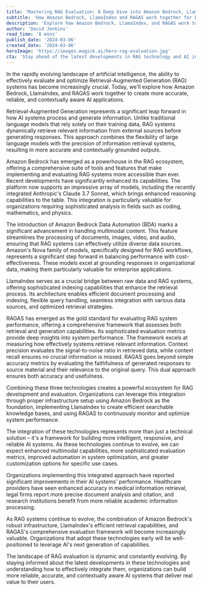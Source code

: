 ```yaml
---
title: 'Mastering RAG Evaluation: A Deep Dive into Amazon Bedrock, LlamaIndex, and RAGAS Integration'
subtitle: 'How Amazon Bedrock, LlamaIndex and RAGAS work together for better AI systems'
description: 'Explore how Amazon Bedrock, LlamaIndex, and RAGAS work together to revolutionize Retrieval-Augmented Generation (RAG) systems. Learn about advanced model integration, automated data processing, and comprehensive evaluation frameworks that are shaping the future of AI applications.'
author: 'David Jenkins'
read_time: '8 mins'
publish_date: '2024-03-06'
created_date: '2024-03-06'
heroImage: 'https://images.magick.ai/hero-rag-evaluation.jpg'
cta: 'Stay ahead of the latest developments in RAG technology and AI integration. Follow us on LinkedIn for regular updates, insights, and expert analysis in the rapidly evolving world of artificial intelligence.'
---
```


In the rapidly evolving landscape of artificial intelligence, the ability to effectively evaluate and optimize Retrieval-Augmented Generation (RAG) systems has become increasingly crucial. Today, we'll explore how Amazon Bedrock, LlamaIndex, and RAGAS work together to create more accurate, reliable, and contextually aware AI applications.

Retrieval-Augmented Generation represents a significant leap forward in how AI systems process and generate information. Unlike traditional language models that rely solely on their training data, RAG systems dynamically retrieve relevant information from external sources before generating responses. This approach combines the flexibility of large language models with the precision of information retrieval systems, resulting in more accurate and contextually grounded outputs.

Amazon Bedrock has emerged as a powerhouse in the RAG ecosystem, offering a comprehensive suite of tools and features that make implementing and evaluating RAG systems more accessible than ever. Recent developments have significantly enhanced its capabilities. The platform now supports an impressive array of models, including the recently integrated Anthropic's Claude 3.7 Sonnet, which brings enhanced reasoning capabilities to the table. This integration is particularly valuable for organizations requiring sophisticated analysis in fields such as coding, mathematics, and physics.

The introduction of Amazon Bedrock Data Automation (BDA) marks a significant advancement in handling multimodal content. This feature streamlines the processing of documents, images, video, and audio, ensuring that RAG systems can effectively utilize diverse data sources. Amazon's Nova family of models, specifically designed for RAG workflows, represents a significant step forward in balancing performance with cost-effectiveness. These models excel at grounding responses in organizational data, making them particularly valuable for enterprise applications.

LlamaIndex serves as a crucial bridge between raw data and RAG systems, offering sophisticated indexing capabilities that enhance the retrieval process. Its architecture enables efficient document processing and indexing, flexible query handling, seamless integration with various data sources, and optimized retrieval strategies.

RAGAS has emerged as the gold standard for evaluating RAG system performance, offering a comprehensive framework that assesses both retrieval and generation capabilities. Its sophisticated evaluation metrics provide deep insights into system performance. The framework excels at measuring how effectively systems retrieve relevant information. Context precision evaluates the signal-to-noise ratio in retrieved data, while context recall ensures no crucial information is missed. RAGAS goes beyond simple accuracy metrics by evaluating the faithfulness of generated responses to source material and their relevance to the original query. This dual approach ensures both accuracy and usefulness.

Combining these three technologies creates a powerful ecosystem for RAG development and evaluation. Organizations can leverage this integration through proper infrastructure setup using Amazon Bedrock as the foundation, implementing LlamaIndex to create efficient searchable knowledge bases, and using RAGAS to continuously monitor and optimize system performance.

The integration of these technologies represents more than just a technical solution – it's a framework for building more intelligent, responsive, and reliable AI systems. As these technologies continue to evolve, we can expect enhanced multimodal capabilities, more sophisticated evaluation metrics, improved automation in system optimization, and greater customization options for specific use cases.

Organizations implementing this integrated approach have reported significant improvements in their AI systems' performance. Healthcare providers have seen enhanced accuracy in medical information retrieval, legal firms report more precise document analysis and citation, and research institutions benefit from more reliable academic information processing.

As RAG systems continue to evolve, the combination of Amazon Bedrock's robust infrastructure, LlamaIndex's efficient retrieval capabilities, and RAGAS's comprehensive evaluation framework will become increasingly valuable. Organizations that adopt these technologies early will be well-positioned to leverage AI's next generation of capabilities.

The landscape of RAG evaluation is dynamic and constantly evolving. By staying informed about the latest developments in these technologies and understanding how to effectively integrate them, organizations can build more reliable, accurate, and contextually aware AI systems that deliver real value to their users.